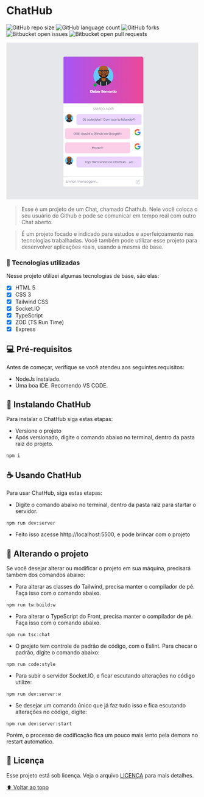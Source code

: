 # ChatHub

![GitHub repo size](https://img.shields.io/github/repo-size/kleberbernardo/README-template?style=for-the-badge)
![GitHub language count](https://img.shields.io/github/languages/count/kleberbernardo/README-template?style=for-the-badge)
![GitHub forks](https://img.shields.io/github/forks/kleberbernardo/README-template?style=for-the-badge)
![Bitbucket open issues](https://img.shields.io/bitbucket/issues/kleberbernardo/README-template?style=for-the-badge)
![Bitbucket open pull requests](https://img.shields.io/bitbucket/pr-raw/kleberbernardo/README-template?style=for-the-badge)

<img src="https://github.com/kleberbernardo/chat/blob/main/public/assets/img/ilutration.png" alt="Chathub">

> Esse é um projeto de um Chat, chamado Chathub. Nele você coloca o seu usuário do Github e pode se comunicar em tempo real com outro Chat aberto.

> É um projeto focado e indicado para estudos e aperfeiçoamento nas tecnologias trabalhadas. Você também pode utilizar esse projeto para desenvolver aplicações reais, usando a mesma de base.

### :space_invader: Tecnologias utilizadas

Nesse projeto utilizei algumas tecnologias de base, são elas:

- [x] HTML 5
- [x] CSS 3
- [x] Tailwind CSS
- [x] Socket.IO
- [x] TypeScript
- [x] ZOD (TS Run Time)
- [x] Express

## 💻 Pré-requisitos

Antes de começar, verifique se você atendeu aos seguintes requisitos:

- NodeJs instalado.
- Uma boa IDE. Recomendo VS CODE.

## 🚀 Instalando ChatHub

Para instalar o ChatHub siga estas etapas:

- Versione o projeto
- Após versionado, digite o comando abaixo no terminal, dentro da pasta raiz do projeto.

```
npm i
```

## ☕ Usando ChatHub

Para usar ChatHub, siga estas etapas:

- Digite o comando abaixo no terminal, dentro da pasta raiz para startar o servidor.

```
npm run dev:server
```

- Feito isso acesse hhtp://localhost:5500, e pode brincar com o projeto

## :flower_playing_cards: Alterando o projeto

Se você desejar alterar ou modificar o projeto em sua máquina, precisará também dos comandos abaixo:

- Para alterar as classes do Tailwind, precisa manter o compilador de pé. Faça isso com o comando abaixo.

```
npm run tw:build:w
```

- Para alterar o TypeScript do Front, precisa manter o compilador de pé. Faça isso com o comando abaixo.

```
npm run tsc:chat
```

- O projeto tem controle de padrão de código, com o Eslint. Para checar o padrão, digite o comando abaixo:

```
npm run code:style
```

- Para subir o servidor Socket.IO, e ficar escutando alterações no código utilize:

```
npm run dev:server:w
```

- Se desejar um comando único que já faz tudo isso e fica escutando alterações no código, digite:

```
npm run dev:server:start
```

Porém, o processo de codificação fica um pouco mais lento pela demora no restart automatico.

## 📝 Licença

Esse projeto está sob licença. Veja o arquivo [LICENÇA](LICENSE.md) para mais detalhes.

[⬆ Voltar ao topo](#nome-do-projeto)<br>

